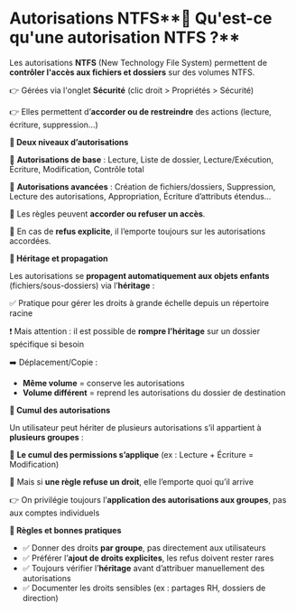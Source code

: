 # Autorisations NTFS**🧾 Qu'est-ce qu'une autorisation NTFS ?**

Les autorisations **NTFS** (New Technology File System) permettent de **contrôler l'accès aux fichiers et dossiers** sur des volumes NTFS.

👉 Gérées via l'onglet **Sécurité** (clic droit > Propriétés > Sécurité)

👉 Elles permettent d’**accorder ou de restreindre** des actions (lecture, écriture, suppression...)



**🧱 Deux niveaux d’autorisations**

🔹 **Autorisations de base** : Lecture, Liste de dossier, Lecture/Exécution, Écriture, Modification, Contrôle total

🔹 **Autorisations avancées** : Création de fichiers/dossiers, Suppression, Lecture des autorisations, Appropriation, Écriture d’attributs étendus…

📌 Les règles peuvent **accorder ou refuser un accès**.

📌 En cas de **refus explicite**, il l’emporte toujours sur les autorisations accordées.



**🔁 Héritage et propagation**

Les autorisations se **propagent automatiquement aux objets enfants** (fichiers/sous-dossiers) via l’**héritage** :

✅ Pratique pour gérer les droits à grande échelle depuis un répertoire racine

❗ Mais attention : il est possible de **rompre l’héritage** sur un dossier spécifique si besoin

➡️ Déplacement/Copie :

- **Même volume** = conserve les autorisations
- **Volume différent** = reprend les autorisations du dossier de destination



**🔄 Cumul des autorisations**

Un utilisateur peut hériter de plusieurs autorisations s’il appartient à **plusieurs groupes** :

🎯 **Le cumul des permissions s’applique** (ex : Lecture + Écriture = Modification)

🚫 Mais si **une règle refuse un droit**, elle l’emporte quoi qu’il arrive

👉 On privilégie toujours l’**application des autorisations aux groupes**, pas aux comptes individuels



**📏 Règles et bonnes pratiques**

- ✅ Donner des droits **par groupe**, pas directement aux utilisateurs
- ✅ Préférer l’**ajout de droits explicites**, les refus doivent rester rares
- ✅ Toujours vérifier l’**héritage** avant d’attribuer manuellement des autorisations
- ✅ Documenter les droits sensibles (ex : partages RH, dossiers de direction)
